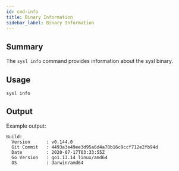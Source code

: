 ```yaml
---
id: cmd-info
title: Binary Information
sidebar_label: Binary Information
---
```


## Summary

The `sysl info` command provides information about the sysl binary.

## Usage

```
sysl info
```

## Output

Example output:

```
Build:
  Version      : v0.144.0
  Git Commit   : 4493a3e49ee3d95a6d4a78b16c9ccf712e2fb94d
  Date         : 2020-07-17T03:33:55Z
  Go Version   : go1.13.14 linux/amd64
  OS           : darwin/amd64
```
